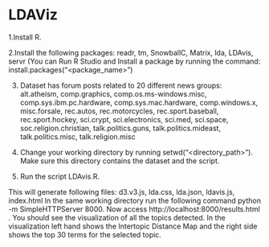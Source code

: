 # LDAViz
1.Install R. 

2.Install the following packages: readr, tm, SnowballC, Matrix, lda, LDAvis, servr (You can Run R Studio and Install a package by running the command: install.packages(“<package_name>”)

3. Dataset has forum posts related to 20 different news groups: 
alt.atheism, 
comp.graphics, 
comp.os.ms-windows.misc, 
comp.sys.ibm.pc.hardware, 
comp.sys.mac.hardware, 
comp.windows.x, 
misc.forsale, 
rec.autos, 
rec.motorcycles, 
rec.sport.baseball, 
rec.sport.hockey, 
sci.crypt, 
sci.electronics, 
sci.med, 
sci.space, 
soc.religion.christian, 
talk.politics.guns, 
talk.politics.mideast, 
talk.politics.misc, 
talk.religion.misc

4. Change your working directory by running setwd(“<directory_path>”). Make sure this directory contains the dataset and the script. 
5. Run the script LDAvis.R. 

This will generate following files: d3.v3.js, lda.css, lda.json, ldavis.js, index.html In the same working directory run the following command python -m SimpleHTTPServer
8000. Now access http://localhost:8000/results.html . You should see the visualization of all the topics detected. In the visualization left hand shows the Intertopic Distance Map and the right side shows the top 30 terms for the selected topic.

